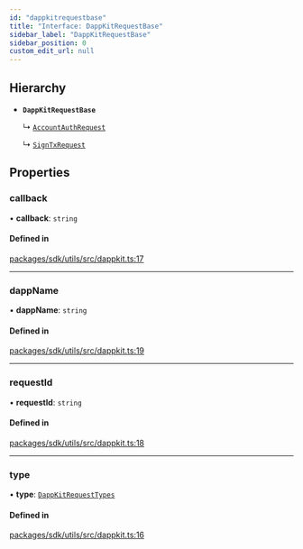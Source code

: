```yaml
---
id: "dappkitrequestbase"
title: "Interface: DappKitRequestBase"
sidebar_label: "DappKitRequestBase"
sidebar_position: 0
custom_edit_url: null
---
```


## Hierarchy

- **`DappKitRequestBase`**

  ↳ [`AccountAuthRequest`](accountauthrequest.md)

  ↳ [`SignTxRequest`](signtxrequest.md)

## Properties

### callback

• **callback**: `string`

#### Defined in

[packages/sdk/utils/src/dappkit.ts:17](https://github.com/celo-org/docs/blob/36f0e03d3/celo-monorepo/packages/sdk/utils/src/dappkit.ts#L17)

___

### dappName

• **dappName**: `string`

#### Defined in

[packages/sdk/utils/src/dappkit.ts:19](https://github.com/celo-org/docs/blob/36f0e03d3/celo-monorepo/packages/sdk/utils/src/dappkit.ts#L19)

___

### requestId

• **requestId**: `string`

#### Defined in

[packages/sdk/utils/src/dappkit.ts:18](https://github.com/celo-org/docs/blob/36f0e03d3/celo-monorepo/packages/sdk/utils/src/dappkit.ts#L18)

___

### type

• **type**: [`DappKitRequestTypes`](../enums/dappkitrequesttypes.md)

#### Defined in

[packages/sdk/utils/src/dappkit.ts:16](https://github.com/celo-org/docs/blob/36f0e03d3/celo-monorepo/packages/sdk/utils/src/dappkit.ts#L16)

